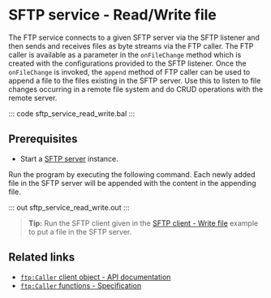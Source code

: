 # SFTP service - Read/Write file

The FTP service connects to a given SFTP server via the SFTP listener and then sends and receives files as byte streams via the FTP caller. The FTP caller is available as a parameter in the `onFileChange` method which is created with the configurations provided to the SFTP listener. Once the `onFileChange` is invoked, the `append` method of FTP caller can be used to append a file to the files existing in the SFTP server. Use this to listen to file changes occurring in a remote file system and do CRUD operations with the remote server.

::: code sftp_service_read_write.bal :::

## Prerequisites
- Start a [SFTP server](https://hub.docker.com/r/atmoz/sftp/) instance.

Run the program by executing the following command. Each newly added file in the SFTP server will be appended with the content in the appending file.

::: out sftp_service_read_write.out :::

>**Tip:** Run the SFTP client given in the [SFTP client - Write file](/learn/by-example/sftp-client-write) example to put a file in the SFTP server.

## Related links
- [`ftp:Caller` client object - API documentation](https://lib.ballerina.io/ballerina/ftp/latest/clients/Caller)
- [`ftp:Caller` functions - Specification](/spec/ftp/#52-functions)
